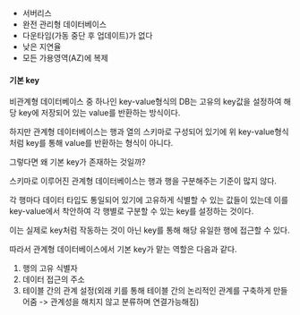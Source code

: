 - 서버리스
- 완전 관리형 데이터베이스
- 다운타임(가동 중단 후 업데이트)가 없다
- 낮은 지연율
- 모든 가용영역(AZ)에 복제

#### 기본 key
비관계형 데이터베이스 중 하나인 key-value형식의 DB는 고유의 key값을 설정하여 해당 key에 저장되어 있는 value를 반환하는 방식이다.

하지만 관계형 데이터베이스는 행과 열의 스키마로 구성되어 있기에 위 key-value형식처럼 key를 통해 value를 반환하는 형식이 아니다.

그렇다면 왜 기본 key가 존재하는 것일까?

스키마로 이루어진 관계형 데이터베이스는 행과 행을 구분해주는 기준이 많지 않다.

각 행마다 데이터 타입도 통일되어 있기에 고유하게 식별할 수 있는 값들이 있는데 이를 key-value에서 착안하여 각 행별로 구분할 수 있는 key를 설정하는 것이다.

이는 실제로 key처럼 작동하는 것이 아닌 key를 통해 해당 유일한 행에 접근할 수 있다.

따라서 관계형 데이터베이스에서 기본 key가 맡는 역할은 다음과 같다.
1. 행의 고유 식별자
2. 데이터 접근의 주소
3. 테이블 간의 관계 설정(외래 키를 통해 테이블 간의 논리적인 관계를 구축하게 만들어줌 -> 관계성을 해치지 않고 분류하며 연결가능해짐)
